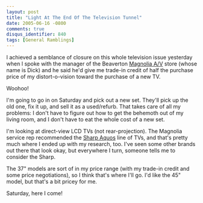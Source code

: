 ```yaml
---
layout: post
title: "Light At The End Of The Television Tunnel"
date: 2005-06-16 -0800
comments: true
disqus_identifier: 840
tags: [General Ramblings]
---
```

I achieved a semblance of closure on this whole television issue
yesterday when I spoke with the manager of the Beaverton [Magnolia
A/V](http://www.magnoliahifi.com/) store (whose name is Dick) and he
said he'd give me trade-in credit of half the purchase price of my
distort-o-vision toward the purchase of a new TV.
 
 Woohoo!
 
 I'm going to go in on Saturday and pick out a new set. They'll pick up
the old one, fix it up, and sell it as a used/refurb. That takes care of
all my problems: I don't have to figure out how to get the behemoth out
of my living room, and I don't have to eat the whole cost of a new set.
 
 I'm looking at direct-view LCD TVs (not rear-projection). The Magnolia
service rep recommended the [Sharp
Aquos](http://www.sharpusa.com/products/AQUOS/) line of TVs, and that's
pretty much where I ended up with my research, too. I've seen some other
brands out there that look okay, but everywhere I turn, someone tells me
to consider the Sharp.
 
 The 37" models are sort of in my price range (with my trade-in credit
and some price negotiations), so I think that's where I'll go. I'd like
the 45" model, but that's a bit pricey for me.
 
 Saturday, here I come!
